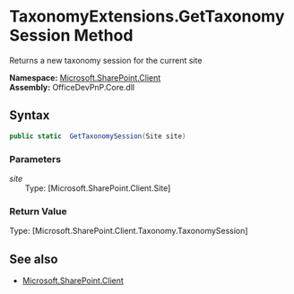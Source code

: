 # TaxonomyExtensions.GetTaxonomySession Method  
Returns a new taxonomy session for the current site  

**Namespace:** [Microsoft.SharePoint.Client](Microsoft.SharePoint.Client.md)  
**Assembly:** OfficeDevPnP.Core.dll  
## Syntax
```C#
public static  GetTaxonomySession(Site site)
```
### Parameters
*site*  
&emsp;&emsp;Type: [Microsoft.SharePoint.Client.Site] 
&emsp;&emsp;  
  
### Return Value
Type: [Microsoft.SharePoint.Client.Taxonomy.TaxonomySession]  


## See also
- [Microsoft.SharePoint.Client](Microsoft.SharePoint.Client.md)

